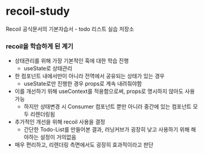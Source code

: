 # recoil-study

Recoil 공식문서의 기본자습서 - todo 리스트 실습 저장소

### recoil을 학습하게 된 계기

- 상태관리를 위해 가장 기본적인 훅에 대한 학습 진행
  - useState로 상태관리
- 한 컴포넌트 내에서만이 아니라 전역에서 공유되는 상태가 있는 경우
  - useState로만 진행한 경우 props로 계속 내려줘야함
- 이를 개선하기 위해 useContext를 적용함으로써, props로 명시하지 않아도 사용가능
  - 하지만 상태변경 시 Consumer 컴포넌트 뿐만 아니라 중간에 있는 컴포넌트 모두 리렌더링됨
- 추가적인 개선을 위해 recoil 사용을 결정
  - 간단한 Todo-List를 만들어본 결과, 러닝커브가 굉장히 낮고 사용하기 위해 해야하는 설정이 거의없음
- 매우 편리하고, 리렌더링 측면에서도 굉장히 효과적이라고 판단
